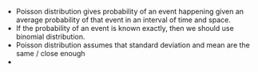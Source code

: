 - Poisson distribution gives probability of an event happening given an average probability of that event in an interval of time and space.
- If the probability of an event is known exactly, then we should use binomial distribution.
- Poisson distribution assumes that standard deviation and mean are the same / close enough
- 
